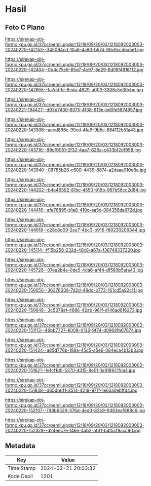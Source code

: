 # Hasil

## Foto C Plano

https://sirekap-obj-formc.kpu.go.id/37cc/pemilu/pdpr/12/18/09/20/03/1218092003003-20240220-142153--345084cd-10a6-4a90-b57d-90c9ccdea5e1.jpg

https://sirekap-obj-formc.kpu.go.id/37cc/pemilu/pdpr/12/18/09/20/03/1218092003003-20240220-142404--0b4c75c6-85d7-4c97-8e29-8d06f4816112.jpg

https://sirekap-obj-formc.kpu.go.id/37cc/pemilu/pdpr/12/18/09/20/03/1218092003003-20240220-142655--1a7ddffe-6eda-4829-a003-3308c5e30cbe.jpg

https://sirekap-obj-formc.kpu.go.id/37cc/pemilu/pdpr/12/18/09/20/03/1218092003003-20240221-194427--d03d7430-6075-4f38-913e-bd0fe5874957.jpg

https://sirekap-obj-formc.kpu.go.id/37cc/pemilu/pdpr/12/18/09/20/03/1218092003003-20240220-143306--aecd896e-99ed-4fa9-9b5c-884112b51a43.jpg

https://sirekap-obj-formc.kpu.go.id/37cc/pemilu/pdpr/12/18/09/20/03/1218092003003-20240220-143716--89cf9051-2f32-4aa7-826a-c433bf2df958.jpg

https://sirekap-obj-formc.kpu.go.id/37cc/pemilu/pdpr/12/18/09/20/03/1218092003003-20240220-143940--08785b28-c600-4439-8874-a2daaa010e8a.jpg

https://sirekap-obj-formc.kpu.go.id/37cc/pemilu/pdpr/12/18/09/20/03/1218092003003-20240220-144202--b4a46592-81bc-4550-919b-997b56cc2d84.jpg

https://sirekap-obj-formc.kpu.go.id/37cc/pemilu/pdpr/12/18/09/20/03/1218092003003-20240220-144416--afe76895-b1a8-410c-aa5d-064356da972d.jpg

https://sirekap-obj-formc.kpu.go.id/37cc/pemilu/pdpr/12/18/09/20/03/1218092003003-20240220-144918--c28c8d09-2ee7-4bc3-b916-f80230206344.jpg

https://sirekap-obj-formc.kpu.go.id/37cc/pemilu/pdpr/12/18/09/20/03/1218092003003-20240220-145114--ff15b258-232d-48c8-a67a-f36748337220.jpg

https://sirekap-obj-formc.kpu.go.id/37cc/pemilu/pdpr/12/18/09/20/03/1218092003003-20240220-145726--07ea2b4e-0de5-4da6-af44-df580b5afa43.jpg

https://sirekap-obj-formc.kpu.go.id/37cc/pemilu/pdpr/12/18/09/20/03/1218092003003-20240220-150050--36376308-7d2d-48dd-b772-161cd5a92c11.jpg

https://sirekap-obj-formc.kpu.go.id/37cc/pemilu/pdpr/12/18/09/20/03/1218092003003-20240220-150648--3c5378af-4986-42ab-961f-d146ad616273.jpg

https://sirekap-obj-formc.kpu.go.id/37cc/pemilu/pdpr/12/18/09/20/03/1218092003003-20240220-151113--46bb7727-8008-4136-9f74-d0969fb67674.jpg

https://sirekap-obj-formc.kpu.go.id/37cc/pemilu/pdpr/12/18/09/20/03/1218092003003-20240220-151424--a85d776b-188a-45c5-a5e9-084eca4b13b3.jpg

https://sirekap-obj-formc.kpu.go.id/37cc/pemilu/pdpr/12/18/09/20/03/1218092003003-20240220-151621--fe1cf1d0-5370-4315-8e01-1a918921fda4.jpg

https://sirekap-obj-formc.kpu.go.id/37cc/pemilu/pdpr/12/18/09/20/03/1218092003003-20240220-151848--d65db6f1-3514-4219-971f-1e63a0ebffd4.jpg

https://sirekap-obj-formc.kpu.go.id/37cc/pemilu/pdpr/12/18/09/20/03/1218092003003-20240220-152107--798b9529-376d-4ed0-82b9-9483eaf688c9.jpg

https://sirekap-obj-formc.kpu.go.id/37cc/pemilu/pdpr/12/18/09/20/03/1218092003003-20240220-152328--d24eec7e-f46e-4ab2-af31-b4f5cf9acc90.jpg


## Metadata

| Key        | Value               |
| ---------- | ------------------- |
| Time Stamp | 2024-02-21 20:03:32 |
| Kode Dapil | 1201                |



